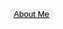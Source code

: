 <html>
<header>
<style>
   button {
	style="float:right;
        background-color: transparent;
        border: none;
        cursor: pointer;
        text-decoration: underline;
        color: black;
    }

    button:focus {
        outline: none;
    }

    button:hover {
        color: #962102;
    }
</style>

<button onclick="this.style.color='#FA5300'">About Me</button>
															    
</header>
<head>
	<link rel="stylesheet" href="https://fonts.googleapis.com/css?family=Helvetica">
	<title>My Website</title>
	<style>
		body {
			margin: 0;
			padding: 0;
			
		}
		.container {
			display: flex;
			align-items: center;
			height: 60vh;
		}
		.title {
			font-family: 'Helvetica',serif;	
			margin-left: 20px;
			font-size: 48px;
			color: #962102;
		}
	</style>
</head>
<body>
	<div class="container">
		<h1 class="title">Hi, I am Gia, an ex-auditor,<p>a data-driven digital marketer, and a data analyst</p> </h1>
	</div>
</body>
</html>
